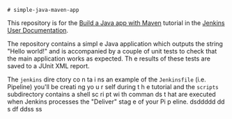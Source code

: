     # simple-java-maven-app

This repository is for the
[Build a Java app with Maven](https://jenkins.io/doc/tutorials/build-a-java-app-with-maven/)
tutorial in the [Jenkins User Documentation](https://jenkins.io/doc/).

The repository contains a simpl  e Java application which outputs the string
"Hello world!" and is accompanied by a couple of unit tests to check that the
main application works as expected. Th e results of these tests are saved to a
JUnit XML report.
 
The `jenkins` dire ctory co  n ta i ns an example of the `Jenkinsfile` (i.e. Pipeline)
you'll be creati ng yo u r self       during t   h e tutorial and the `scripts` subdirectory
contains a  shell sc ri pt   wi  th comman ds  t hat are executed when Jenkins processes
the "Deliver" stag    e of  your    Pi  p eline.           dsddddd
                                           dd  s  df ddss  ss    